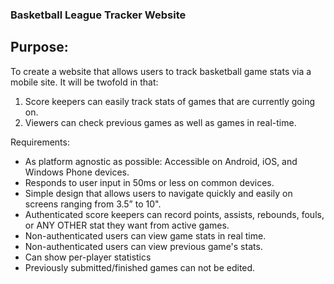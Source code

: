 ### Basketball League Tracker Website

## Purpose:  

To create a website that allows users to track basketball game stats via a mobile site.  It will be twofold in that:
1. Score keepers can easily track stats of games that are currently going on.
2. Viewers can check previous games as well as games in real-time.

Requirements:

* As platform agnostic as possible: Accessible on Android, iOS, and Windows Phone devices.
* Responds to user input in 50ms or less on common devices. 
* Simple design that allows users to navigate quickly and easily on screens ranging from 3.5” to 10". 
* Authenticated score keepers can record points, assists, rebounds, fouls, or ANY OTHER stat they want from active games.
* Non-authenticated users can view game stats in real time.
* Non-authenticated users can view previous game's stats.
* Can show per-player statistics 
* Previously submitted/finished games can not be edited.
